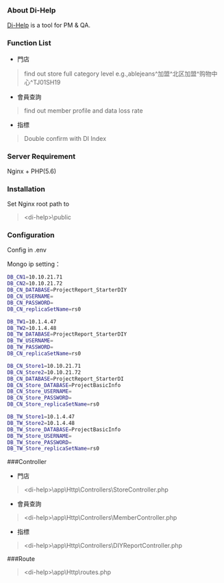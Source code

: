 ### About Di-Help

[Di-Help]  is a tool for PM & QA.

### Function List
  - 門店
  >find out store full category level
  >e.g.,ablejeans^加盟^北区加盟^购物中心^TJ01SH19
  - 會員查詢
  >find out member profile and data loss rate
  - 指標
  >Double confirm with DI Index

### Server Requirement
Nginx + PHP(5.6)

### Installation
Set Nginx root path to
>\<di-help>\public

### Configuration
Config in .env

Mongo ip setting：
```sh
DB_CN1=10.10.21.71
DB_CN2=10.10.21.72
DB_CN_DATABASE=ProjectReport_StarterDIY
DB_CN_USERNAME=
DB_CN_PASSWORD=
DB_CN_replicaSetName=rs0

DB_TW1=10.1.4.47
DB_TW2=10.1.4.48
DB_TW_DATABASE=ProjectReport_StarterDIY
DB_TW_USERNAME=
DB_TW_PASSWORD=
DB_CN_replicaSetName=rs0

DB_CN_Store1=10.10.21.71
DB_CN_Store2=10.10.21.72
DB_CN_DATABASE=ProjectReport_StarterDI
DB_CN_Store_DATABASE=ProjectBasicInfo
DB_CN_Store_USERNAME=
DB_CN_Store_PASSWORD=
DB_CN_Store_replicaSetName=rs0

DB_TW_Store1=10.1.4.47
DB_TW_Store2=10.1.4.48
DB_TW_Store_DATABASE=ProjectBasicInfo
DB_TW_Store_USERNAME=
DB_TW_Store_PASSWORD=
DB_TW_Store_replicaSetName=rs0
```
###Controller
  - 門店

>\<di-help>\app\Http\Controllers\StoreController.php

  - 會員查詢

>\<di-help>\app\Http\Controllers\MemberController.php

  - 指標

>\<di-help>\app\Http\Controllers\DIYReportController.php

###Route
>\<di-help>\app\Http\routes.php





[di-help]: <http://10.0.3.163/diy>
